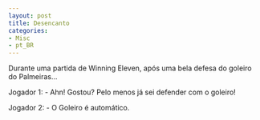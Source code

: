 ```yaml
---
layout: post
title: Desencanto
categories:
- Misc
- pt_BR
---
```

Durante uma partida de Winning Eleven, após uma bela defesa do goleiro do Palmeiras...

Jogador 1: - Ahn! Gostou? Pelo menos já sei defender com o goleiro!

Jogador 2: - O Goleiro é automático.
